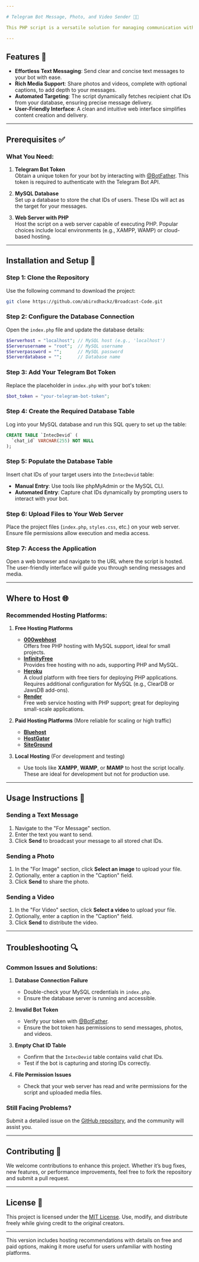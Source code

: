 ```yaml
---

# Telegram Bot Message, Photo, and Video Sender 📢🤖

This PHP script is a versatile solution for managing communication with your Telegram bot. It streamlines the process of sending text messages, photos, and videos while ensuring seamless integration with your MySQL database. Whether for notifications, updates, or media sharing, this tool is designed for efficiency and simplicity.

---
```


## Features 🌟

- **Effortless Text Messaging**: Send clear and concise text messages to your bot with ease.
- **Rich Media Support**: Share photos and videos, complete with optional captions, to add depth to your messages.
- **Automated Targeting**: The script dynamically fetches recipient chat IDs from your database, ensuring precise message delivery.
- **User-Friendly Interface**: A clean and intuitive web interface simplifies content creation and delivery.

---

## Prerequisites ✅

### What You Need:
1. **Telegram Bot Token**  
   Obtain a unique token for your bot by interacting with [@BotFather](https://t.me/botfather). This token is required to authenticate with the Telegram Bot API.

2. **MySQL Database**  
   Set up a database to store the chat IDs of users. These IDs will act as the target for your messages.

3. **Web Server with PHP**  
   Host the script on a web server capable of executing PHP. Popular choices include local environments (e.g., XAMPP, WAMP) or cloud-based hosting.

---

## Installation and Setup 🚀

### Step 1: Clone the Repository
Use the following command to download the project:
```bash
git clone https://github.com/abirxdhackz/Broadcast-Code.git
```

### Step 2: Configure the Database Connection
Open the `index.php` file and update the database details:
```php
$Serverhost = "localhost"; // MySQL host (e.g., 'localhost')
$Serverusername = "root";  // MySQL username
$Serverpassword = "";      // MySQL password
$Serverdatabase = "";      // Database name
```

### Step 3: Add Your Telegram Bot Token
Replace the placeholder in `index.php` with your bot's token:
```php
$bot_token = "your-telegram-bot-token";
```

### Step 4: Create the Required Database Table
Log into your MySQL database and run this SQL query to set up the table:
```sql
CREATE TABLE `IntecDevid` (
  `chat_id` VARCHAR(255) NOT NULL
);
```

### Step 5: Populate the Database Table
Insert chat IDs of your target users into the `IntecDevid` table:
- **Manual Entry**: Use tools like phpMyAdmin or the MySQL CLI.
- **Automated Entry**: Capture chat IDs dynamically by prompting users to interact with your bot.

### Step 6: Upload Files to Your Web Server
Place the project files (`index.php`, `styles.css`, etc.) on your web server. Ensure file permissions allow execution and media access.

### Step 7: Access the Application
Open a web browser and navigate to the URL where the script is hosted. The user-friendly interface will guide you through sending messages and media.

---

## Where to Host 🌐

### Recommended Hosting Platforms:
1. **Free Hosting Platforms**
   - **[000webhost](https://www.000webhost.com/)**  
     Offers free PHP hosting with MySQL support, ideal for small projects.
   - **[InfinityFree](https://infinityfree.net/)**  
     Provides free hosting with no ads, supporting PHP and MySQL.
   - **[Heroku](https://www.heroku.com/)**  
     A cloud platform with free tiers for deploying PHP applications. Requires additional configuration for MySQL (e.g., ClearDB or JawsDB add-ons).
   - **[Render](https://render.com/)**  
     Free web service hosting with PHP support; great for deploying small-scale applications.

2. **Paid Hosting Platforms** (More reliable for scaling or high traffic)
   - **[Bluehost](https://www.bluehost.com/)**
   - **[HostGator](https://www.hostgator.com/)**
   - **[SiteGround](https://www.siteground.com/)**

3. **Local Hosting** (For development and testing)
   - Use tools like **XAMPP**, **WAMP**, or **MAMP** to host the script locally. These are ideal for development but not for production use.

---

## Usage Instructions 🤳

### Sending a Text Message
1. Navigate to the "For Message" section.
2. Enter the text you want to send.
3. Click **Send** to broadcast your message to all stored chat IDs.

### Sending a Photo
1. In the "For Image" section, click **Select an image** to upload your file.
2. Optionally, enter a caption in the "Caption" field.
3. Click **Send** to share the photo.

### Sending a Video
1. In the "For Video" section, click **Select a video** to upload your file.
2. Optionally, enter a caption in the "Caption" field.
3. Click **Send** to distribute the video.

---

## Troubleshooting 🔍

### Common Issues and Solutions:
1. **Database Connection Failure**  
   - Double-check your MySQL credentials in `index.php`.
   - Ensure the database server is running and accessible.

2. **Invalid Bot Token**  
   - Verify your token with [@BotFather](https://t.me/botfather).
   - Ensure the bot token has permissions to send messages, photos, and videos.

3. **Empty Chat ID Table**  
   - Confirm that the `IntecDevid` table contains valid chat IDs.
   - Test if the bot is capturing and storing IDs correctly.

4. **File Permission Issues**  
   - Check that your web server has read and write permissions for the script and uploaded media files.

### Still Facing Problems?  
Submit a detailed issue on the [GitHub repository](https://github.com/abirxdhackz/Broadcast-Code), and the community will assist you.

---

## Contributing 🤝

We welcome contributions to enhance this project. Whether it’s bug fixes, new features, or performance improvements, feel free to fork the repository and submit a pull request.

---

## License 📄

This project is licensed under the [MIT License](https://opensource.org/licenses/MIT). Use, modify, and distribute freely while giving credit to the original creators.

---

This version includes hosting recommendations with details on free and paid options, making it more useful for users unfamiliar with hosting platforms.
